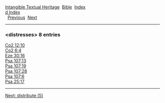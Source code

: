 [Intangible Textual Heritage](../../index)  [Bible](../index) 
[Index](index)   
[d Index](_d_)  
  [Previous](c03276)  [Next](c03278) 

------------------------------------------------------------------------

### &lt;distresses&gt; 8 entries

[Co2 12:10](../kjv/co2012.htm#010)  
[Co2 6:4](../kjv/co2006.htm#004)  
[Eze 30:16](../kjv/eze030.htm#016)  
[Psa 107:13](../kjv/psa107.htm#013)  
[Psa 107:19](../kjv/psa107.htm#019)  
[Psa 107:28](../kjv/psa107.htm#028)  
[Psa 107:6](../kjv/psa107.htm#006)  
[Psa 25:17](../kjv/psa025.htm#017)  

------------------------------------------------------------------------

[Next: distribute (5)](c03278)

